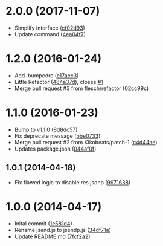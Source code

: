 <a name="2.0.0"></a>
# 2.0.0 (2017-11-07)

* Simplify interface ([cf02d93](https://github.com/flesch/jsendp/commit/cf02d93))
* Update command ([4ea04f7](https://github.com/flesch/jsendp/commit/4ea04f7))



<a name="1.2.0"></a>
# 1.2.0 (2016-01-24)


* Add .bumpedrc ([e17aec3](https://github.com/flesch/jsendp/commit/e17aec3))
* Little Refactor ([484a37d](https://github.com/flesch/jsendp/commit/484a37d)), closes [#1](https://github.com/flesch/jsendp/issues/1)
* Merge pull request #3 from flesch/refactor ([02cc99c](https://github.com/flesch/jsendp/commit/02cc99c))



<a name="1.1.0"></a>
# 1.1.0 (2016-01-23)


* Bump to v1.1.0 ([8d8dc57](https://github.com/flesch/jsendp/commit/8d8dc57))
* Fix deprecate message ([bbe0733](https://github.com/flesch/jsendp/commit/bbe0733))
* Merge pull request #2 from Kikobeats/patch-1 ([c4d44ae](https://github.com/flesch/jsendp/commit/c4d44ae))
* Updates package.json ([044af0f](https://github.com/flesch/jsendp/commit/044af0f))



<a name="1.0.1"></a>
## 1.0.1 (2014-04-18)


* Fix flawed logic to disable res.jsonp ([9971638](https://github.com/flesch/jsendp/commit/9971638))



<a name="1.0.0"></a>
# 1.0.0 (2014-04-17)


* Inital commit ([1e581d4](https://github.com/flesch/jsendp/commit/1e581d4))
* Rename jsend.js to jsendp.js ([34df71a](https://github.com/flesch/jsendp/commit/34df71a))
* Update README.md ([7fcf2a2](https://github.com/flesch/jsendp/commit/7fcf2a2))



